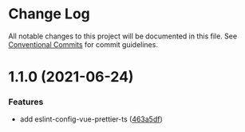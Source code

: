 # Change Log

All notable changes to this project will be documented in this file.
See [Conventional Commits](https://conventionalcommits.org) for commit guidelines.

# 1.1.0 (2021-06-24)


### Features

* add eslint-config-vue-prettier-ts ([463a5df](https://github.com/thomas-bello/bello_frontend/commit/463a5df87442fc2cccdacda7b4041574525c641b))
